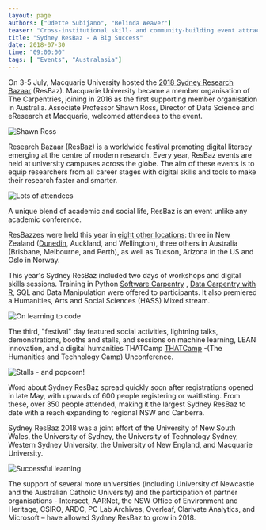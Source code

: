 ```yaml
---
layout: page
authors: ["Odette Subijano", "Belinda Weaver"]
teaser: "Cross-institutional skill- and community-building event attracts hundreds of researchers" 
title: "Sydney ResBaz - A Big Success"
date: 2018-07-30
time: "09:00:00"
tags: [ "Events", "Australasia"]
---
```


On 3-5 July, Macquarie University hosted the [2018 Sydney Research
Bazaar]( https://resbaz.github.io/resbaz2018/sydney/) (ResBaz). Macquarie University became a member organisation of The Carpentries, joining in 2016 as the first supporting member organisation in Australia. Associate Professor Shawn Ross, Director of Data Science and eResearch at Macquarie, welcomed attendees to the event.

![Shawn Ross](/images/shawn.jpg)

Research Bazaar (ResBaz) is a worldwide festival promoting digital literacy emerging at
the centre of modern research. Every year, ResBaz events are held at university
campuses across the globe. The aim of these events is to equip researchers from all
career stages with digital skills and tools to make their research faster and smarter. 

![Lots of attendees](/images/resbazs.jpeg)

A unique blend of academic and social life, ResBaz is an event unlike any academic
conference.

ResBazzes were held this year in [eight other
locations]( https://resbaz.github.io/resbaz2018/): three in New Zealand ([Dunedin](https://carpentries.org/blog/2018/07/resbaz-dunedin/),
Auckland, and Wellington), three others in Australia (Brisbane, Melbourne, and Perth),
as well as Tucson, Arizona in the US and Oslo in Norway. 

This year's Sydney ResBaz included two days of workshops and digital skills sessions.
Training in Python [Software Carpentry]( https://software-carpentry.org ) , [Data Carpentry
with R](https://datacarpentry.org/lessons/#ecology-workshop), SQL and Data
Manipulation were offered to participants. It also premiered a Humanities, Arts and
Social Sciences (HASS) Mixed stream.

![On learning to code](/images/sydresbaz2.jpg)

The third, "festival" day featured social activities, lightning talks, demonstrations, booths
and stalls, and sessions on machine learning, LEAN innovation, and a digital humanities
THATCamp [THATCamp](http://thatcamp.org/) -(The Humanities and Technology Camp)
Unconference.

![Stalls - and popcorn!](/images/intersect.jpeg)

Word about Sydney ResBaz spread quickly soon after registrations opened in late May,
with upwards of 600 people registering or waitlisting. From these, over 350 people
attended, making it the largest Sydney ResBaz to date with a reach expanding to
regional NSW and Canberra. 

Sydney ResBaz 2018 was a joint effort of the University of
New South Wales, the University of Sydney, the University of Technology Sydney,
Western Sydney University, the University of New England, and Macquarie University.

![Successful learning](/images/sydresbaz4.jpg)

The support of several more universities (including University of Newcastle and the
Australian Catholic University) and the participation of partner organisations - Intersect,
AARNet, the NSW Office of Environment and Heritage, CSIRO, ARDC, PC Lab Archives,
Overleaf, Clarivate Analytics, and Microsoft – have allowed Sydney ResBaz to grow in 2018.

